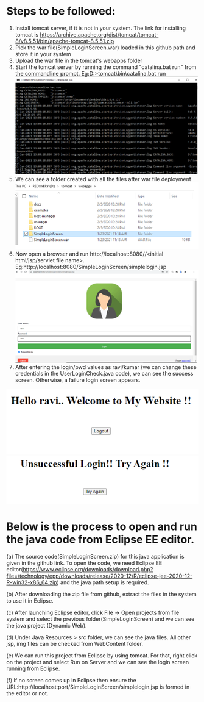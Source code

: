 # Steps to be followed:
1) Install tomcat server, if it is not in your system. The link for installing tomcat is https://archive.apache.org/dist/tomcat/tomcat-8/v8.5.51/bin/apache-tomcat-8.5.51.zip
2) Pick the war file(SimpleLoginScreen.war) loaded in this github path and store it in your system
3) Upload the war file in the tomcat's webapps folder
4) Start the tomcat server by running the command "catalina.bat run" from the commandline prompt. Eg:D:\>tomcat\bin\catalina.bat run
![Screenshot](tomcat.png)
5) We can see a folder created with all the files after war file deployment
![Screenshot](Folder.png)
6) Now open a browser and run http://localhost:8080/<war file name>/<initial html/jsp/servlet file name>. Eg:http://localhost:8080/SimpleLoginScreen/simplelogin.jsp
  ![Screenshot](login.png)
7) After entering the login/pwd values as ravi/kumar (we can change these credentials in the UserLoginCheck.java code), we can see the success screen. Otherwise, a failure login screen appears.


![Screenshot](success.png)
![Screenshot](failure.png)

# Below is the process to open and run the java code from Eclipse EE editor.
(a) The source code(SimpleLoginScreen.zip) for this java application is given in the github link. To open the code, we need Eclipse EE editor(https://www.eclipse.org/downloads/download.php?file=/technology/epp/downloads/release/2020-12/R/eclipse-jee-2020-12-R-win32-x86_64.zip) and the java path setup is required.

(b) After downloading the zip file from github, extract the files in the system to use it in Eclipse.

(c) After launching Eclipse editor, click File -> Open projects from file system and select the previous folder(SimpleLoginScreen) and we can see the java project (Dynamic Web).

(d) Under Java Resources > src folder, we can see the java files. All other jsp, img files can be checked from WebContent folder.

(e) We can run this project from Eclipse by using tomcat. For that, right click on the project and select Run on Server and we can see the login screen running from Eclipse.

(f) If no screen comes up in Eclipse then ensure the URL:http://localhost:port/SimpleLoginScreen/simplelogin.jsp is formed in the editor or not.

